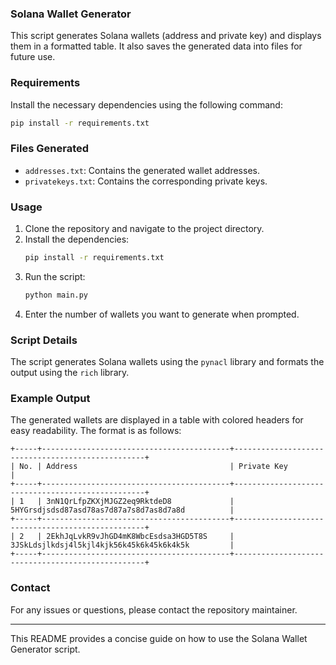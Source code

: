 ### Solana Wallet Generator

This script generates Solana wallets (address and private key) and displays them in a formatted table. It also saves the generated data into files for future use.

### Requirements

Install the necessary dependencies using the following command:
```sh
pip install -r requirements.txt
```

### Files Generated

- `addresses.txt`: Contains the generated wallet addresses.
- `privatekeys.txt`: Contains the corresponding private keys.

### Usage

1. Clone the repository and navigate to the project directory.
2. Install the dependencies:
   ```sh
   pip install -r requirements.txt
   ```
3. Run the script:
   ```sh
   python main.py
   ```
4. Enter the number of wallets you want to generate when prompted.

### Script Details

The script generates Solana wallets using the `pynacl` library and formats the output using the `rich` library.

### Example Output

The generated wallets are displayed in a table with colored headers for easy readability. The format is as follows:

```
+-----+------------------------------------------+--------------------------------------------------+
| No. | Address                                  | Private Key                                      |
+-----+------------------------------------------+--------------------------------------------------+
| 1   | 3nN1QrLfpZKXjMJGZ2eq9RktdeD8             | 5HYGrsdjsdsd87asd78as7d87a7s8d7as8d7a8d          |
+-----+------------------------------------------+--------------------------------------------------+
| 2   | 2EkhJqLvkR9vJhGD4mK8WbcEsdsa3HGD5T8S     | 3JSkLdsjlkdsj4l5kjl4kjk56k45k6k45k6k4k5k         |
+-----+------------------------------------------+--------------------------------------------------+
```

### Contact

For any issues or questions, please contact the repository maintainer.

---

This README provides a concise guide on how to use the Solana Wallet Generator script.
